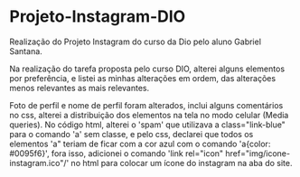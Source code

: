 # Projeto-Instagram-DIO
Realização do Projeto Instagram do curso da Dio pelo aluno Gabriel Santana.

Na realização do tarefa proposta pelo curso DIO, alterei alguns elementos por preferência, e listei as minhas alterações em ordem, das alterações menos relevantes as mais relevantes.

Foto de perfil e nome de perfil foram alterados, inclui alguns comentários no css, alterei a distribuição dos elementos na tela no modo celular (Media queries). No código html, alterei o 'spam' que utilizava a class="link-blue" para o comando 'a' sem classe, e pelo css, declarei que todos os elementos 'a" teriam de ficar com a cor azul com o comando 'a{color: #0095f6}', fora isso, adicionei o comando 'link rel="icon" href="img/icone-instagram.ico"/' no html para colocar um ícone do instagram na aba do site.
